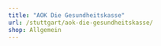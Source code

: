 ```yaml
---
title: "AOK Die Gesundheitskasse"
url: /stuttgart/aok-die-gesundheitskasse/
shop: Allgemein
---
```

